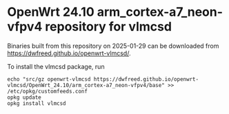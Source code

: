 OpenWrt 24.10 arm_cortex-a7_neon-vfpv4 repository for vlmcsd
========

Binaries built from this repository on 2025-01-29 can be downloaded from <https://dwfreed.github.io/openwrt-vlmcsd/>.

To install the vlmcsd package, run

```
echo "src/gz openwrt-vlmcsd https://dwfreed.github.io/openwrt-vlmcsd/OpenWrt_24.10/arm_cortex-a7_neon-vfpv4/base" >> /etc/opkg/customfeeds.conf
opkg update
opkg install vlmcsd
```
